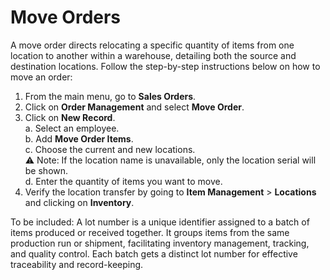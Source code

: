 # Move Orders

A move order directs relocating a specific quantity of items from one location to another within a warehouse, detailing both the source and destination locations. Follow the step-by-step instructions below on how to move an order: 

1. From the main menu, go to **Sales Orders**. 
2. Click on **Order Management** and select **Move Order**. 
3. Click on **New Record**. <br>
	a. Select an employee. <br>
	b. Add **Move Order Items**. <br>
	c. Choose the current and new locations. <br>
	⚠️ Note: If the location name is unavailable, only the location serial will be shown. <br>
	d. Enter the quantity of items you want to move. <br>
4. Verify the location transfer by going to **Item Management** > **Locations** and clicking on **Inventory**.


To be included: 
A lot number is a unique identifier assigned to a batch of items produced or received together. It groups items from the same production run or shipment, facilitating inventory management, tracking, and quality control. Each batch gets a distinct lot number for effective traceability and record-keeping.